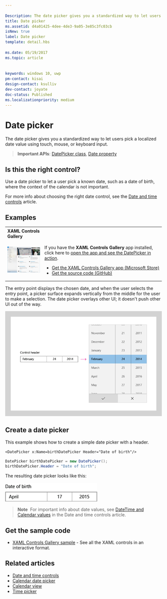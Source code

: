 ```yaml
---

Description: The date picker gives you a standardized way to let users pick a localized date value using touch, mouse, or keyboard input.
title: Date picker
ms.assetid: d4a01425-4dee-4de3-9a05-3e85c3fc03cb
isNew: true
label: Date picker
template: detail.hbs

ms.date: 05/19/2017
ms.topic: article


keywords: windows 10, uwp
pm-contact: kisai
design-contact: ksulliv
dev-contact: joyate
doc-status: Published
ms.localizationpriority: medium
---
```

# Date picker

 

The date picker gives you a standardized way to let users pick a localized date value using touch, mouse, or keyboard input. 

> **Important APIs**: [DatePicker class](https://msdn.microsoft.com/library/windows/apps/xaml/windows.ui.xaml.controls.datepicker.aspx), [Date property](https://msdn.microsoft.com/library/windows/apps/xaml/windows.ui.xaml.controls.datepicker.date.aspx)


## Is this the right control?
Use a date picker to let a user pick a known date, such as a date of birth, where the context of the calendar is not important.

For more info about choosing the right date control, see the [Date and time controls](date-and-time.md) article.

## Examples

<table>
<th align="left">XAML Controls Gallery<th>
<tr>
<td><img src="images/xaml-controls-gallery-sm.png" alt="XAML controls gallery"></img></td>
<td>
    <p>If you have the <strong style="font-weight: semi-bold">XAML Controls Gallery</strong> app installed, click here to <a href="xamlcontrolsgallery:/item/DatePicker">open the app and see the DatePicker in action</a>.</p>
    <ul>
    <li><a href="https://www.microsoft.com/store/productId/9MSVH128X2ZT">Get the XAML Controls Gallery app (Microsoft Store)</a></li>
    <li><a href="https://github.com/Microsoft/Windows-universal-samples/tree/master/Samples/XamlUIBasics">Get the source code (GitHub)</a></li>
    </ul>
</td>
</tr>
</table>

The entry point displays the chosen date, and when the user selects the entry point, a picker surface expands vertically from the middle for the user to make a selection. The date picker overlays other UI; it doesn't push other UI out of the way.

![Example of the date picker expanding](images/controls_datepicker_expand.png)

## Create a date picker

This example shows how to create a simple date picker with a header.

```xaml
<DatePicker x:Name=birthDatePicker Header="Date of birth"/>
```

```csharp
DatePicker birthDatePicker = new DatePicker();
birthDatePicker.Header = "Date of birth";
```

The resulting date picker looks like this:

![Example of date picker](images/date-picker-closed.png)

> **Note**&nbsp;&nbsp;For important info about date values, see [DateTime and Calendar values](date-and-time.md#datetime-and-calendar-values) in the Date and time controls article.

## Get the sample code

- [XAML Controls Gallery sample](https://github.com/Microsoft/Windows-universal-samples/tree/master/Samples/XamlUIBasics) - See all the XAML controls in an interactive format.

## Related articles

- [Date and time controls](date-and-time.md)
- [Calendar date picker](calendar-date-picker.md)
- [Calendar view](calendar-view.md)
- [Time picker](time-picker.md)
